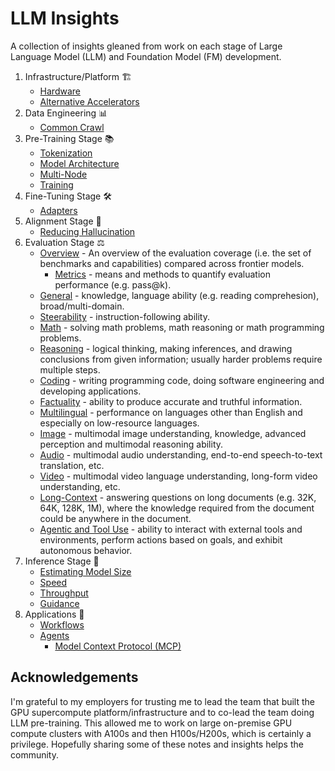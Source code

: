 # LLM Insights

A collection of insights gleaned from work on each stage of Large Language Model (LLM) and Foundation Model (FM) development.

1. Infrastructure/Platform 🏗️
   - [Hardware](infrastructure/hardware/)
   - [Alternative Accelerators](infrastructure/hardware/alternatives/)
2. Data Engineering 📊
   - [Common Crawl](dataengineering/cc/README.md)
3. Pre-Training Stage 📚
   - [Tokenization](pretraining/tokenization/)
   - [Model Architecture](pretraining/architecture/)
   - [Multi-Node](pretraining/multi-node/)
   - [Training](pretraining/training/)
4. Fine-Tuning Stage 🛠️
   - [Adapters](finetuning/adapters/)
5. Alignment Stage 🎯
   - [Reducing Hallucination](alignment/hallucination/)
6. Evaluation Stage ⚖️
   - [Overview](evaluation/README.md) - An overview of the evaluation coverage (i.e. the set of benchmarks and capabilities) compared across frontier models.
      - [Metrics](evaluation/metrics) - means and methods to quantify evaluation performance (e.g. pass@k).
   - [General](evaluation/general/) - knowledge, language ability (e.g. reading comprehesion), broad/multi-domain.
   - [Steerability](evaluation/steerability/) - instruction-following ability.
   - [Math](evaluation/math/) - solving math problems, math reasoning or math programming problems.
   - [Reasoning](evaluation/reasoning/) - logical thinking, making inferences, and drawing conclusions from given information; usually harder problems require multiple steps.
   - [Coding](evaluation/coding/) - writing programming code, doing software engineering and developing applications.
   - [Factuality](evaluation/factuality/) - ability to produce accurate and truthful information.
   - [Multilingual](evaluation/multilingual/) - performance on languages other than English and especially on low-resource languages.
   - [Image](evaluation/image/) - multimodal image understanding, knowledge, advanced perception and multimodal reasoning ability.
   - [Audio](evaluation/audio/) - multimodal audio understanding, end-to-end speech-to-text translation, etc.
   - [Video](evaluation/video/) - multimodal video language understanding, long-form video understanding, etc.
   - [Long-Context](evaluation/long-context/) - answering questions on long documents (e.g. 32K, 64K, 128K, 1M), where the knowledge required from the document could be anywhere in the document.
   - [Agentic and Tool Use](evaluation/agentic/) - ability to interact with external tools and environments, perform actions based on goals, and exhibit autonomous behavior.
7. Inference Stage 🚀
   - [Estimating Model Size](inference/README.md##estimating-model-size)
   - [Speed](inference/README.md#generative-inference-speed)
   - [Throughput](inference/README.md#generative-inference-throughput)
   - [Guidance](inference/guidance/README.md)
8. Applications 🤖
   - [Workflows](applications/workflows/README.md)
   - [Agents](applications/agents/README.md)
      - [Model Context Protocol (MCP)](applications/agents/middleware/mcp.md)

## Acknowledgements

I'm grateful to my employers for trusting me to lead the team that built the GPU supercompute platform/infrastructure and to co-lead the team doing LLM pre-training. This allowed me to work on large on-premise GPU compute clusters with A100s and then H100s/H200s, which is certainly a privilege. Hopefully sharing some of these notes and insights helps the community.